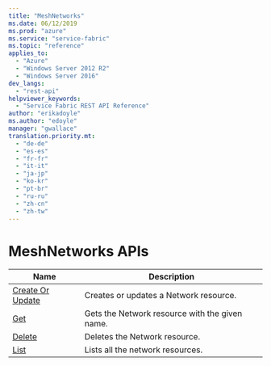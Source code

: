 ```yaml
---
title: "MeshNetworks"
ms.date: 06/12/2019
ms.prod: "azure"
ms.service: "service-fabric"
ms.topic: "reference"
applies_to: 
  - "Azure"
  - "Windows Server 2012 R2"
  - "Windows Server 2016"
dev_langs: 
  - "rest-api"
helpviewer_keywords: 
  - "Service Fabric REST API Reference"
author: "erikadoyle"
ms.author: "edoyle"
manager: "gwallace"
translation.priority.mt: 
  - "de-de"
  - "es-es"
  - "fr-fr"
  - "it-it"
  - "ja-jp"
  - "ko-kr"
  - "pt-br"
  - "ru-ru"
  - "zh-cn"
  - "zh-tw"
---
```

# MeshNetworks APIs

| Name | Description |
| --- | --- |
| [Create Or Update](sfclient-v65-api-meshnetwork_createorupdate.md) | Creates or updates a Network resource.<br/> |
| [Get](sfclient-v65-api-meshnetwork_get.md) | Gets the Network resource with the given name.<br/> |
| [Delete](sfclient-v65-api-meshnetwork_delete.md) | Deletes the Network resource.<br/> |
| [List](sfclient-v65-api-meshnetwork_list.md) | Lists all the network resources.<br/> |

